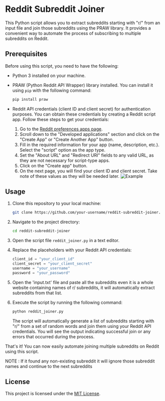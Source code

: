 # Reddit Subreddit Joiner

This Python script allows you to extract subreddits starting with "r/" from an input file and join those subreddits using the PRAW library. It provides a convenient way to automate the process of subscribing to multiple subreddits on Reddit.

## Prerequisites

Before using this script, you need to have the following:

- Python 3 installed on your machine.
- PRAW (Python Reddit API Wrapper) library installed. You can install it using `pip` with the following command:

    ```bash
    pip install praw
    ```

- Reddit API credentials (client ID and client secret) for authentication purposes. You can obtain these credentials by creating a Reddit script app. Follow these steps to get your credentials:

    1. Go to the [Reddit preferences apps page](https://www.reddit.com/prefs/apps).
    2. Scroll down to the "Developed applications" section and click on the "Create App" or "Create Another App" button.
    3. Fill in the required information for your app (name, description, etc.). Select the "script" option as the app type.
    4. Set the "About URL" and "Redirect URI" fields to any valid URL, as they are not necessary for script-type apps.
    5. Click on the "Create app" button.
    6. On the next page, you will find your client ID and client secret. Take note of these values as they will be needed later.
    ![Example](https://i.imgur.com/dT5YExB.jpg)

## Usage

1. Clone this repository to your local machine:

    ```bash
    git clone https://github.com/your-username/reddit-subreddit-joiner.git
    ```

2. Navigate to the project directory:

    ```bash
    cd reddit-subreddit-joiner
    ```

3. Open the script file `reddit_joiner.py` in a text editor.

4. Replace the placeholders with your Reddit API credentials:

    ```python
    client_id = "your_client_id"
    client_secret = "your_client_secret"
    username = "your_username"
    password = "your_password"
    ```

5. Open the 'input.txt' file and paste all the subreddits even it is a whole website containing names of r/ subreddits, it will automatically extract subreddits from that list.

6. Execute the script by running the following command:

    ```bash
    python reddit_joiner.py
    ```

   The script will automatically generate a list of subreddits starting with "r/" from a set of random words and join them using your Reddit API credentials. You will see the output indicating successful join or any errors that occurred during the process.

That's it! You can now easily automate joining multiple subreddits on Reddit using this script.

NOTE : If it found any non-existing subreddit it will ignore those subreddit names and continue to the next subreddits

## License

This project is licensed under the [MIT License](LICENSE).
